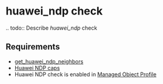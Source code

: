 # huawei_ndp check

.. todo::
    Describe *huawei_ndp* check

## Requirements

* [get_huawei_ndp_neighbors](../../../dev/scripts/get_huawei_ndp_neighbors.md)
* [Huawei NDP caps](../../../reference/caps/huawei/ndp.md)
* Huawei NDP check is enabled in [Managed Object Profile](../../../reference/concepts/managed-object-profile/index.md)

